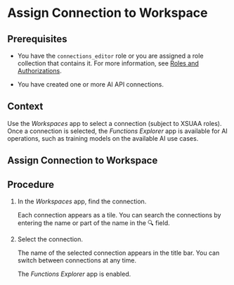 <!-- loioc05f1444871c485ba12a758ef848d8c5 -->

<link rel="stylesheet" type="text/css" href="css/sap-icons.css"/>

# Assign Connection to Workspace





<a name="loioc05f1444871c485ba12a758ef848d8c5__prereq_jxh_cq2_rpb"/>

## Prerequisites

-   You have the `connections_editor` role or you are assigned a role collection that contains it. For more information, see [Roles and Authorizations](roles-and-authorizations-4ef8499.md).

-   You have created one or more AI API connections.




<a name="loioc05f1444871c485ba12a758ef848d8c5__context_zy4_1vw_4rb"/>

## Context

Use the *Workspaces* app to select a connection \(subject to XSUAA roles\). Once a connection is selected, the *Functions Explorer* app is available for AI operations, such as training models on the available AI use cases.

<a name="task_kyh_xhv_xqb"/>

<!-- task\_kyh\_xhv\_xqb -->

## Assign Connection to Workspace



<a name="task_kyh_xhv_xqb__steps_lyh_xhv_xqb"/>

## Procedure

1.  In the *Workspaces* app, find the connection.

    Each connection appears as a tile. You can search the connections by entering the name or part of the name in the :mag: field.

2.  Select the connection.

    The name of the selected connection appears in the title bar. You can switch between connections at any time.

    The *Functions Explorer* app is enabled.


